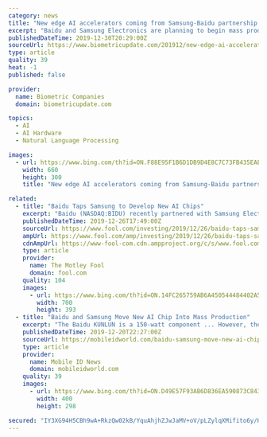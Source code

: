 ```yaml
---
category: news
title: "New edge AI accelerators coming from Samsung-Baidu partnership and Innodisk"
excerpt: "Baidu and Samsung Electronics are planning to begin mass producing a cloud-to-edge AI accelerator chip in early 2020 ... The chip also accelerates the ERNIE pre-training module for NLP to three times faster than the conventional GPU/FPGA-accelerating model. I-Cube technology connects a logic chip and high bandwidth memory with an interposer ..."
publishedDateTime: 2019-12-30T20:29:00Z
sourceUrl: https://www.biometricupdate.com/201912/new-edge-ai-accelerators-coming-from-samsung-baidu-partnership-and-innodisk
type: article
quality: 39
heat: -1
published: false

provider:
  name: Biometric Companies
  domain: biometricupdate.com

topics:
  - AI
  - AI Hardware
  - Natural Language Processing

images:
  - url: https://www.bing.com/th?id=ON.F88E95F1B6D1DB9D4E8C7C73FB435EAE
    width: 660
    height: 300
    title: "New edge AI accelerators coming from Samsung-Baidu partnership and Innodisk"

related:
  - title: "Baidu Taps Samsung to Develop New AI Chips"
    excerpt: "Baidu (NASDAQ:BIDU) recently partnered with Samsung Electronics (OTC:SSNLF) to produce its new Kunlun AI accelerator chips, marking the first collaboration between the Chinese and South Korean tech giants. Samsung will manufacture the chips with its 14nm process and I-Cube (interposed-cube) package solution, which merges a SoC (system on ..."
    publishedDateTime: 2019-12-26T17:49:00Z
    sourceUrl: https://www.fool.com/investing/2019/12/26/baidu-taps-samsung-to-develop-new-ai-chips.aspx
    ampUrl: https://www.fool.com/amp/investing/2019/12/26/baidu-taps-samsung-to-develop-new-ai-chips.aspx
    cdnAmpUrl: https://www-fool-com.cdn.ampproject.org/c/s/www.fool.com/amp/investing/2019/12/26/baidu-taps-samsung-to-develop-new-ai-chips.aspx
    type: article
    provider:
      name: The Motley Fool
      domain: fool.com
    quality: 104
    images:
      - url: https://www.bing.com/th?id=ON.14FC265759AB6A450544484402A5194F
        width: 700
        height: 393
  - title: "Baidu and Samsung Move New AI Chip Into Mass Production"
    excerpt: "The Baidu KUNLUN is a 150-watt component ... However, the tech can just as easily be used for speech recognition, image processing, or self-driving vehicles. “We’re expanding our business beyond mobile to datacenter applications by developing ..."
    publishedDateTime: 2019-12-20T22:27:00Z
    sourceUrl: https://mobileidworld.com/baidu-samsung-move-new-ai-chip-into-mass-production-122005/
    type: article
    provider:
      name: Mobile ID News
      domain: mobileidworld.com
    quality: 39
    images:
      - url: https://www.bing.com/th?id=ON.D49E57F93AB6D836EA590873C843A886
        width: 400
        height: 298

secured: "IY3XG94H5CBh9wA+RkzQw02kB/YquAhjhZJwJaMV+oV/pLZylqXMifito6y/HB4TKvQ1kzYyEW3ocf7V9O0NvTBZqPVazZupXqL1ZiVD38wBFp4kAFQcli+QAeS9DrhlST7ZyxQzcEa4OH5vYM7Dsi3H5ZTUpDLahedLVsAAFfv37kYngGNpEJFjCoJoiAdm9ve7Y/7NmYjAPgFw7lwvO02hswP+m/ode+YKvusFLDf1jx48rX0TCn7G79mMXj+f6sjEyxdqkz/uTqipVF241A==;kU/SjiHWrHFqhPO9oTPWAA=="
---
```



